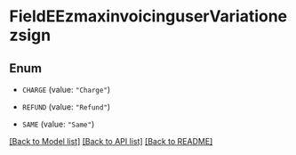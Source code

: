 # FieldEEzmaxinvoicinguserVariationezsign

## Enum


* `CHARGE` (value: `"Charge"`)

* `REFUND` (value: `"Refund"`)

* `SAME` (value: `"Same"`)


[[Back to Model list]](../README.md#documentation-for-models) [[Back to API list]](../README.md#documentation-for-api-endpoints) [[Back to README]](../README.md)


